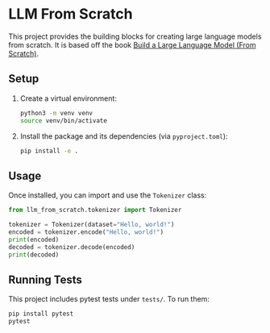 # LLM From Scratch

This project provides the building blocks for creating large language models from scratch. It is based off the book [Build a Large Language Model (From Scratch)](https://www.manning.com/books/build-a-large-language-model-from-scratch).

## Setup

 1. Create a virtual environment:

    ```bash
    python3 -m venv venv
    source venv/bin/activate
    ```

 2. Install the package and its dependencies (via `pyproject.toml`):

    ```bash
    pip install -e .
    ```

## Usage

Once installed, you can import and use the `Tokenizer` class:

```python
from llm_from_scratch.tokenizer import Tokenizer

tokenizer = Tokenizer(dataset="Hello, world!")
encoded = tokenizer.encode("Hello, world!")
print(encoded)
decoded = tokenizer.decode(encoded)
print(decoded)
```

## Running Tests

This project includes pytest tests under `tests/`. To run them:

```bash
pip install pytest
pytest
```
